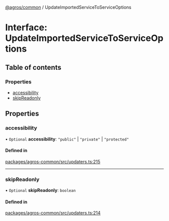 [@agros/common](../index.md) / UpdateImportedServiceToServiceOptions

# Interface: UpdateImportedServiceToServiceOptions

## Table of contents

### Properties

- [accessibility](UpdateImportedServiceToServiceOptions.md#accessibility)
- [skipReadonly](UpdateImportedServiceToServiceOptions.md#skipreadonly)

## Properties

### <a id="accessibility" name="accessibility"></a> accessibility

• `Optional` **accessibility**: ``"public"`` \| ``"private"`` \| ``"protected"``

#### Defined in

[packages/agros-common/src/updaters.ts:215](https://github.com/agrosjs/agros/blob/9f93173/packages/agros-common/src/updaters.ts#L215)

___

### <a id="skipreadonly" name="skipreadonly"></a> skipReadonly

• `Optional` **skipReadonly**: `boolean`

#### Defined in

[packages/agros-common/src/updaters.ts:214](https://github.com/agrosjs/agros/blob/9f93173/packages/agros-common/src/updaters.ts#L214)
